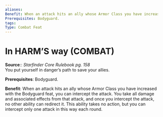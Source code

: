 ```yaml
---
aliases: 
Benefit: When an attack hits an ally whose Armor Class you have increased with the Bodyguard feat, you can intercept the attack. You take all damage and associated effects from that attack, and once you intercept the attack, no other ability can redirect it. This ability takes no action, but you can intercept only one attack in this way each round.
Prerequisites: Bodyguard.
tags: 
Type: Combat Feat
---
```


# In HARM’S way (COMBAT)

**Source**:: _Starfinder Core Rulebook pg. 158_  
You put yourself in danger’s path to save your allies.

**Prerequisites**: Bodyguard.

**Benefit**: When an attack hits an ally whose Armor Class you have increased with the Bodyguard feat, you can intercept the attack. You take all damage and associated effects from that attack, and once you intercept the attack, no other ability can redirect it. This ability takes no action, but you can intercept only one attack in this way each round.
